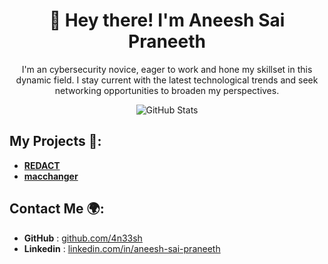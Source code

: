 <div align="center">

# 👋 Hey there! I'm Aneesh Sai Praneeth

I'm an cybersecurity novice, eager to work and hone my skillset in this dynamic field. I stay current with the latest technological trends and seek networking opportunities to broaden my perspectives.

![GitHub Stats](https://github-readme-stats.vercel.app/api?username=4n33sh&show_icons=true&theme=highcontrast)

</div>

## My Projects 📂:

- [**REDACT**](https://github.com/4n33sh/REDACT)
- [**macchanger**](https://github.com/4n33sh/RandomMAC_Changer)

## Contact Me 🌍:

- **GitHub** : [github.com/4n33sh](https://github.com/4n33sh)  
- **Linkedin** : [linkedin.com/in/aneesh-sai-praneeth](https://linkedin.com/in/aneesh-sai-praneeth)
  
<!--
**4n33sh/4n33sh** is a ✨ _special_ ✨ repository because its `README.md` (this file) appears on your GitHub profile.

Here are some ideas to get you started:

- 🔭 I’m currently working on ...
- 🌱 I’m currently learning ...
- 👯 I’m looking to collaborate on ...
- 🤔 I’m looking for help with ...
- 💬 Ask me about ...
- 📫 How to reach me: ...
- 😄 Pronouns: ...
- ⚡ Fun fact: ...
-->
